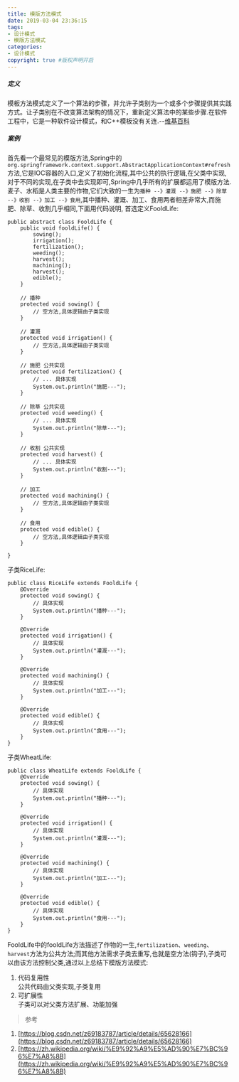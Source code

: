 ```yaml
---
title: 模版方法模式
date: 2019-03-04 23:36:15
tags:
- 设计模式
- 模版方法模式
categories:
- 设计模式  
copyright: true #版权声明开启   
---
```


##### **定义**
模板方法模式定义了一个算法的步骤，并允许子类别为一个或多个步骤提供其实践方式。让子类别在不改变算法架构的情况下，重新定义算法中的某些步骤.在软件工程中，它是一种软件设计模式，和C++模板没有关连.--[维基百科](https://zh.wikipedia.org/wiki/%E6%A8%A1%E6%9D%BF%E6%96%B9%E6%B3%95)
##### 案例
首先看一个最常见的模版方法,Spring中的``org.springframework.context.support.AbstractApplicationContext#refresh``方法,它是IOC容器的入口,定义了初始化流程,其中公共的执行逻辑,在父类中实现,对于不同的实现,在子类中去实现即可,Spring中几乎所有的扩展都运用了模版方法.  
麦子、水稻是人类主要的作物,它们大致的一生为``播种 --》灌溉 --》施肥 --》除草 --》收割 --》加工 --》食用``,其中播种、灌溉、加工、食用两者相差非常大,而施肥、除草、收割几乎相同,下面用代码说明,
首选定义FooldLife:
```
public abstract class FooldLife {
    public void fooldLife() {
        sowing();
        irrigation();
        fertilization();
        weeding();
        harvest();
        machining();
        harvest();
        edible();
    }

    // 播种
    protected void sowing() {
        // 空方法,具体逻辑由子类实现
    }

    // 灌溉
    protected void irrigation() {
        // 空方法,具体逻辑由子类实现
    }

    // 施肥 公共实现
    protected void fertilization() {
        // ... 具体实现
        System.out.println("施肥---");
    }

    // 除草 公共实现
    protected void weeding() {
        // ... 具体实现
        System.out.println("除草---");
    }

    // 收割 公共实现
    protected void harvest() {
        // ... 具体实现
        System.out.println("收割---");
    }

    // 加工
    protected void machining() {
        // 空方法,具体逻辑由子类实现
    }

    // 食用
    protected void edible() {
        // 空方法,具体逻辑由子类实现
    }

}
```
子类RiceLife:
```
public class RiceLife extends FooldLife {
    @Override
    protected void sowing() {
        // 具体实现
        System.out.println("播种---");
    }

    @Override
    protected void irrigation() {
        // 具体实现
        System.out.println("灌溉---");
    }

    @Override
    protected void machining() {
        // 具体实现
        System.out.println("加工---");
    }

    @Override
    protected void edible() {
        // 具体实现
        System.out.println("食用---");
    }
}
```
子类WheatLife:
```
public class WheatLife extends FooldLife {
    @Override
    protected void sowing() {
        // 具体实现
        System.out.println("播种---");
    }

    @Override
    protected void irrigation() {
        // 具体实现
        System.out.println("灌溉---");
    }

    @Override
    protected void machining() {
        // 具体实现
        System.out.println("加工---");
    }

    @Override
    protected void edible() {
        // 具体实现
        System.out.println("食用---");
    }
}
```
FooldLife中的fooldLife方法描述了作物的一生,```fertilization```、```weeding```、```harvest```方法为公共方法;而其他方法需求子类去重写,也就是空方法(钩子),子类可以由该方法控制父类,通过以上总结下模版方法模式:
1. 代码复用性  
公共代码由父类实现,子类复用
2. 可扩展性  
子类可以对父类方法扩展、功能加强

> 参考 

1. [https://blog.csdn.net/z69183787/article/details/65628166](https://blog.csdn.net/z69183787/article/details/65628166)  
2. [https://zh.wikipedia.org/wiki/%E9%92%A9%E5%AD%90%E7%BC%96%E7%A8%8B](https://zh.wikipedia.org/wiki/%E9%92%A9%E5%AD%90%E7%BC%96%E7%A8%8B)
